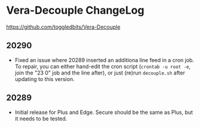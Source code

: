 # Vera-Decouple ChangeLog

https://github.com/toggledbits/Vera-Decouple

## 20290

* Fixed an issue where 20289 inserted an additiona  line feed in a cron job. To repair, you can either hand-edit the cron script (`crontab -u root -e`, join the "23 0" job and the line after), or just (re)run `decouple.sh` after updating to this version.

## 20289

* Initial release for Plus and Edge. Secure should be the same as Plus, but it needs to be tested.